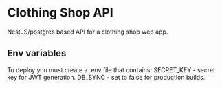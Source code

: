 # Clothing Shop API

NestJS/postgres based API for a clothing shop web app.

## Env variables

To deploy you must create a .env file that contains:
SECRET_KEY - secret key for JWT generation.
DB_SYNC - set to false for production builds.
